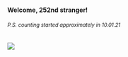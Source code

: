 #### Welcome, 252nd stranger!

###### <sup>P.S. counting started approximately in 10.01.21</sup>

<img src="https://kraftwerk28.pp.ua/vcnt.png"></img>
